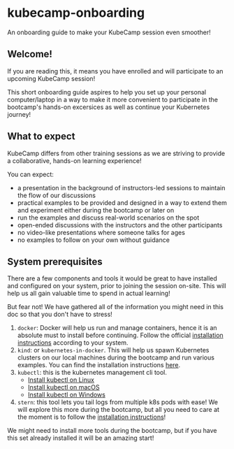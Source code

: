 # kubecamp-onboarding
An onboarding guide to make your KubeCamp session even smoother!

## Welcome!

If you are reading this, it means you have enrolled and will participate to an upcoming KubeCamp session! 

This short onboarding guide aspires to help you set up your personal computer/laptop in a way to make it more convenient to participate in the bootcamp's hands-on excersices as well as continue your Kubernetes journey! 

## What to expect

KubeCamp differs from other training sessions as we are striving to provide a collaborative, hands-on learning experience!

You can expect:

* a presentation in the background of instructors-led sessions to maintain the flow of our discussions
* practical examples to be provided and designed in a way to extend them and experiment either during the bootcamp or later on
* run the examples and discuss real-world scenarios on the spot
* open-ended discussions with the instructors and the other participants
* no video-like presentations where someone talks for ages
* no examples to follow on your own without guidance

## System prerequisites

There are a few components and tools it would be great to have installed and configured on your system, prior to joining the session on-site. This will help us all gain valuable time to spend in actual learning! 

But fear not! We have gathered all of the information you might need in this doc so that you don't have to stress!

1. `docker`: Docker will help us run and manage containers, hence it is an absolute must to install before continuing. Follow the official [installation instructions](https://docs.docker.com/get-docker/) according to your system.
2. `kind`: or `kubernetes-in-docker`. This will help us spawn Kubernetes clusters on our local machines during the bootcamp and run various examples. You can find the installation instructions [here](https://kind.sigs.k8s.io/docs/user/quick-start#installation).
3. `kubectl`: this is the kubernetes management cli tool. 
    * [Install kubectl on Linux](https://kubernetes.io/docs/tasks/tools/install-kubectl-linux)
    * [Install kubectl on macOS](https://kubernetes.io/docs/tasks/tools/install-kubectl-macos)
    * [Install kubectl on Windows](https://kubernetes.io/docs/tasks/tools/install-kubectl-windows)
4. `stern`: this tool lets you tail logs from multiple k8s pods with ease! We will explore this more during the bootcamp, but all you need to care at the moment is to follow the [installation instructions](https://github.com/stern/stern#installation)!

We might need to install more tools during the bootcamp, but if you have this set already installed it will be an amazing start! 
